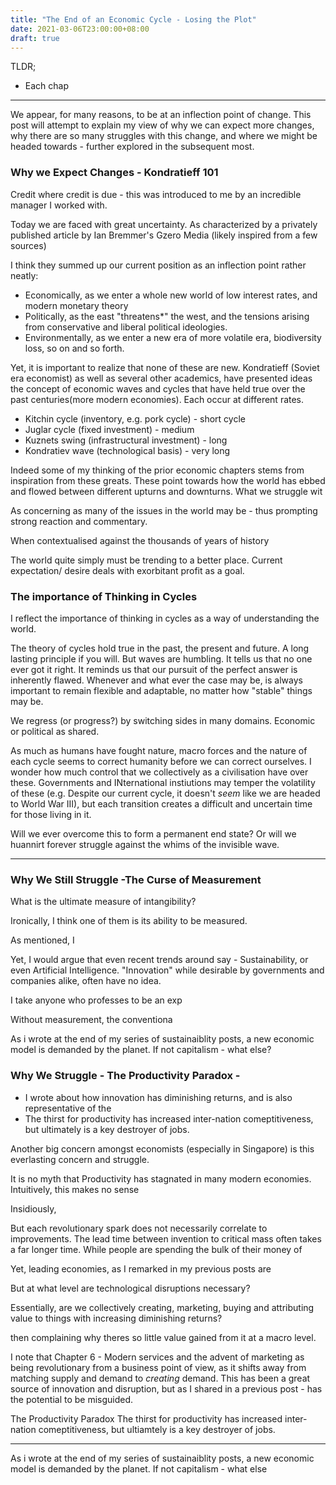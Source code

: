 ```yaml
---
title: "The End of an Economic Cycle - Losing the Plot"
date: 2021-03-06T23:00:00+08:00
draft: true
---
```


TLDR;

- Each chap

---

We appear, for many reasons, to be at an inflection point of change. This post will attempt to explain my view of why we can expect more changes, why there are so many struggles with this change, and where we might be headed towards - further explored in the subsequent most.

### Why we Expect Changes - Kondratieff 101

Credit where credit is due - this was introduced to me by an incredible manager I worked with. 

Today we are faced with great uncertainty. As characterized by a privately published article by Ian Bremmer's Gzero Media (likely inspired from a few sources)

I think they summed up our current position as an inflection point rather neatly:

- Economically, as we enter a whole new world of low interest rates, and modern monetary theory
- Politically, as the east "threatens*" the west, and the tensions arising from conservative and liberal political ideologies.
- Environmentally, as we enter a new era of more volatile era, biodiversity loss, so on and so forth.

Yet, it is important to realize that none of these are new. Kondratieff (Soviet era economist) as well as several other academics, have presented ideas the concept of economic waves and cycles that have held true over the past centuries(more modern economies). Each occur at different rates. 

- Kitchin cycle (inventory, e.g. pork cycle) - short cycle
- Juglar cycle (fixed investment) - medium 
- Kuznets swing (infrastructural investment) - long
- Kondratiev wave (technological basis) - very long

Indeed some of my thinking of the prior economic chapters stems from inspiration from these greats. These point towards how the world has ebbed and flowed between different upturns and downturns. What we struggle wit

As concerning as many of the issues in the world may be - thus prompting strong reaction and commentary.

When contextualised against the thousands of years of history

The world quite simply must be trending to a better place. Current expectation/ desire deals with exorbitant profit as a goal.



### The importance of Thinking in Cycles

I reflect the importance of thinking in cycles as a way of understanding the world. 

The theory of cycles hold true in the past, the present and future. A long lasting principle if you will. But waves are humbling. 
It tells us that no one ever got it right. It reminds us that our pursuit of the perfect answer is inherently flawed. Whenever and what ever the case may be, is always important to remain flexible and adaptable, no matter how "stable" things may be. 

We regress (or progress?) by switching sides in many domains. Economic or political as shared.

As much as humans have fought nature, macro forces and the nature of each cycle seems to correct humanity before we can correct ourselves. I wonder how much control that we collectively as a civilisation have over these. Governments and INternational instiutions may temper the volatility of these (e.g. Despite our current cycle, it doesn't *seem* like we are headed to World War III), but each transition creates a difficult and uncertain time for those living in it.


Will we ever overcome this to form a permanent end state? Or will we huannirt forever struggle against the whims of the invisible wave. 

---

### Why We Still Struggle -The Curse of Measurement

What is the ultimate measure of intangibility?

Ironically, I think one of them is its ability to be measured.

As mentioned, I

Yet, I would argue that even recent trends around say - Sustainability, or even Artificial Intelligence. "Innovation" while desirable by governments and companies alike, often have no idea.

I take anyone who professes to be an exp

Without measurement, the conventiona



As i wrote at the end of my series of sustainaiblity posts, a new economic model is demanded by the planet. If not capitalism - what else?

### Why We Struggle - The Productivity Paradox - 

- I wrote about how innovation has diminishing returns, and is also representative of the 
- The thirst for productivity has increased inter-nation comeptitiveness, but ultimately is a key destroyer of jobs. 

Another big concern amongst economists (especially in Singapore) is this everlasting concern and struggle.

It is no myth that Productivity has stagnated in many modern economies. Intuitively, this makes no sense 

Insidiously, 

But each revolutionary spark does not necessarily correlate to improvements. The lead time between invention to critical mass often takes a far longer time. While people are spending the bulk of their money of

Yet, leading economies, as I remarked in my previous posts are 

But at what level are technological disruptions necessary?

Essentially, are we collectively creating, marketing, buying and attributing value to things with increasing diminishing returns?

 then complaining why theres so little value gained from it at a macro level.



I note that Chapter 6 - Modern services and the advent of marketing as being revolutionary from a business point of view, as it shifts away from matching supply and demand to *creating* demand. This has been a great source of innovation and disruption, but as I shared in a previous post - has the potential to be misguided. 

The Productivity Paradox
The thirst for productivity has increased inter-nation comeptitiveness, but ultiamtely is a key destroyer of jobs. 

---



As i wrote at the end of my series of sustainaiblity posts, a new economic model is demanded by the planet. If not capitalism - what else